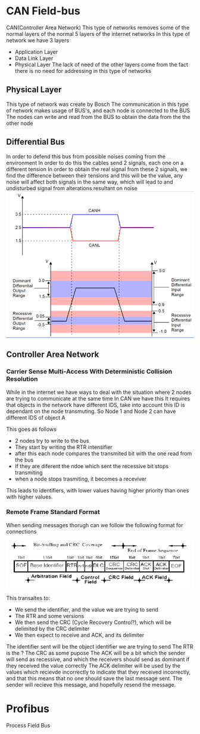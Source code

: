 # CAN Field-bus

CAN(Controller Area Network)
This type of networks removes some of the normal layers of the normal 5 layers of the internet networks
In this type of network we have 3 layers
- Application Layer
- Data Link Layer
- Physical Layer
The lack of need of the other layers come from the fact there is no need for addressing in this type of networks

## Physical Layer
This type of network was create by Bosch
The communication in this type of network makes usage of BUS's, and each node is connected to the BUS
The nodes can write and read from the BUS to obtain the data from the the other node

## Differential Bus
In order to defend this bus from possible noises coming from the environment
In order to do this the cables send 2 signals, each one on a different tension
In order to obtain the real signal from these 2 signals, we find the difference between their tensions and this will be the value, any noise will affect both signals in the same way, which will lead to and undisturbed signal from alterations resultant on noise
![500](Images/Semana9CAN.png)
## Controller Area Network


### Carrier Sense Multi-Access With Deterministic Collision Resolution
While in the internet we have ways to deal with the situation where 2 nodes are trying to communicate at the same time
In CAN we have this
It requires that objects in the network have different IDS, take into account this ID is dependant on the node transmuting.
So Node 1 and Node 2 can have different IDS of object A

This goes as follows
- 2 nodes try to write to the bus
- They start by writing the RTR intensifier
- after this each node compares the transmited bit with the one read from the bus
- If they are diferent the ndoe which sent the  recessive bit stops transmiting
- when a node stops trasmiting, it becomes a receviver

This leads to identifiers, with lower values having higher priority than ones with higher values.

### Remote Frame Standard Format
When sending messages thorugh can we follow the following format for connections

![](Images/Semana9CanFormat.png)

This transaltes to:
- We send the identifier, and the value we are trying to send
- The RTR and some versions
- We then send the CRC (Cycle Recovery Control?), which will be delimited by the CRC delimiter
- We then expect to receive and ACK, and its delimiter

The identifier sent will be the object identifier we are trying to send
The RTR is the ?
The CRC as some pupose
The ACK will be a bit which the sender will send as recessive, and which the receivers should send as dominant if they received the value correctly
The ACK delimiter will be used by the values which recievde incorrectly to indicate that they received incorrectly, and that this means that no one should save the last message sent.
The sender will recieve this message, and hopefully resend the message.

# Profibus

Process Field Bus
